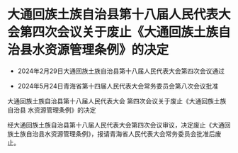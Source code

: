# 大通回族土族自治县第十八届人民代表大会第四次会议关于废止《大通回族土族自治县水资源管理条例》的决定

- 2024年2月29日大通回族土族自治县第十八届人民代表大会第四次会议通过

- 2024年5月24日青海省第十四届人民代表大会常务委员会第八次会议批准

<!-- INFO END -->

大通回族土族自治县第十八届人民代表大会 第四次会议关于废止《大通回族土族自治县 水资源管理条例》的决定

经大通回族土族自治县第十八届人民代表大会第四次会议审议，决定废止《大通回族土族自治县水资源管理条例》，报请青海省人民代表大会常务委员会批准后废止。
